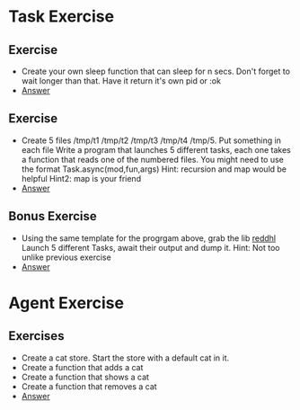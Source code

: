 # Task Exercise
## Exercise
* Create your own sleep function that can sleep for n secs. Don't forget to wait longer than that.
  Have it return it's own pid or :ok
* [Answer](https://gist.github.com/MonkeyIsNull/7deb099da777178068e0)

## Exercise
* Create 5 files /tmp/t1 /tmp/t2 /tmp/t3 /tmp/t4 /tmp/5. Put something in each file
  Write a program that launches 5 different tasks, each one takes a function that reads
  one of the numbered files. You might need to use the format Task.async(mod,fun,args)
  Hint: recursion and map would be helpful
  Hint2: map is your friend
* [Answer](https://gist.github.com/MonkeyIsNull/3cb5afcb8cfe00c63f5c)

## Bonus Exercise
* Using the same template for the progrgam above, grab the lib [reddhl](https://hex.pm/packages/reddhl) 
  Launch 5 different Tasks, await their output and dump it. 
  Hint: Not too unlike previous exercise
*  [Answer](https://gist.github.com/MonkeyIsNull/13aec9eac86489db15f2)

# Agent Exercise
## Exercises
* Create a cat store. Start the store with a default cat in it.
* Create a function that adds a cat
* Create a function that shows a cat
* Create a function that removes a cat
* [Answer](https://gist.github.com/MonkeyIsNull/d70bf3cc15cfea961e2a)


 
